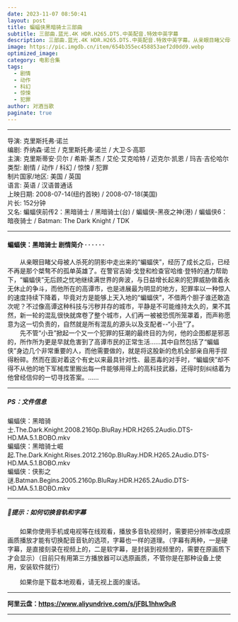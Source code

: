 ```yaml
---
date: 2023-11-07 08:50:41
layout: post
title: 蝙蝠侠黑暗骑士三部曲
subtitle: 三部曲.蓝光.4K HDR.H265.DTS.中英配音.特效中英字幕
description: 三部曲.蓝光.4K HDR.H265.DTS.中英配音.特效中英字幕。从亲眼目睹父母被人杀死的阴影中走出来的“蝙蝠侠”，经历了成长之后，已经不再是那个桀骜不的孤单英雄了。在警官吉姆·戈登和检查官哈维·登特的通力帮助下，“蝙蝠侠”无后顾之忧地继续满世界的奔波......
image: https://pic.imgdb.cn/item/654b355ec458853aef2d0dd9.webp
optimized_image: 
category: 电影合集
tags:
  - 剧情
  - 动作
  - 科幻
  - 惊悚
  - 犯罪
author: 对酒当歌
paginate: true
---
```


---

导演: 克里斯托弗·诺兰  
编剧: 乔纳森·诺兰 / 克里斯托弗·诺兰 / 大卫·S·高耶  
主演: 克里斯蒂安·贝尔 / 希斯·莱杰 / 艾伦·艾克哈特 / 迈克尔·凯恩 / 玛吉·吉伦哈尔  
类型: 剧情 / 动作 / 科幻 / 惊悚 / 犯罪  
制片国家/地区: 美国 / 英国  
语言: 英语 / 汉语普通话  
上映日期: 2008-07-14(纽约首映) / 2008-07-18(美国)  
片长: 152分钟  
又名: 蝙蝠侠前传2：黑暗骑士 / 黑暗骑士(台) / 蝙蝠侠-黑夜之神(港) / 蝙蝠侠6：暗夜骑士 / Batman: The Dark Knight / TDK    

---

#### 蝙蝠侠：黑暗骑士 剧情简介 · · · · · ·

　　从亲眼目睹父母被人杀死的阴影中走出来的“蝙蝠侠”，经历了成长之后，已经不再是那个桀骜不的孤单英雄了。在警官吉姆·戈登和检查官哈维·登特的通力帮助下，“蝙蝠侠”无后顾之忧地继续满世界的奔波，与日益增长起来的犯罪威胁做着永无休止的争斗，而他所在的高谭市，也是进展最为明显的地方，犯罪率以一种惊人的速度持续下降着，毕竟对方是能够上天入地的“蝙蝠侠”，不借两个胆子谁还敢造次呢？不过像高谭这种科技与污秽并存的城市，平静是不可能维持太久的，果不其然，新一轮的混乱很快就席卷了整个城市，人们再一被被恐慌所笼罩着，而声称愿意为这一切负责的，自然就是所有混乱的源头以及支配者--“小丑”了。  
　　先不管“小丑”掀起一个又一个犯罪的狂潮的最终目的为何，他的企图都是邪恶的，所作所为更是早就危害到了高谭市民的正常生活……其中自然包括了“蝙蝠侠”身边几个非常重要的人，而他需要做的，就是将这股新的危机全部亲自用手捏得粉碎。然而在面对着这个有史以来最具针对性、最恶毒的对手时，“蝙蝠侠”却不得不从他的地下军械库里搬出每一件能够用得上的高科技武器，还得时刻纠结着为他曾经信仰的一切寻找答案。......

---

##### PS：文件信息

蝙蝠侠：黑暗骑士.The.Dark.Knight.2008.2160p.BluRay.HDR.H265.2Audio.DTS-HD.MA.5.1.BOBO.mkv  
蝙蝠侠：黑暗骑士崛起.The.Dark.Knight.Rises.2012.2160p.BluRay.HDR.H265.2Audio.DTS-HD.MA.5.1.BOBO.mkv  
蝙蝠侠：侠影之谜.Batman.Begins.2005.2160p.BluRay.HDR.H265.2Audio.DTS-HD.MA.5.1.BOBO.mkv  

---

##### 🔔提示：如何切换音轨和字幕

　　如果你使用手机或电视等在线观看，播放多音轨视频时，需要把分辨率改成原画质播放才能有切换配音音轨的选项，字幕也一样的道理。（字幕有两种，一是硬字幕，是直接刻录在视频上的，二是软字幕，是封装到视频里的，需要在原画质下才会显示）（目前只有用第三方播放器可以选原画质，不管你是在那种设备上使用，安装软件就行）

　　如果你是下载本地观看，请无视上面的废话。

---

**阿里云盘：<https://www.aliyundrive.com/s/jFBL1hhw9uR>**

---

